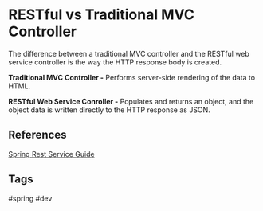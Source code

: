 # RESTful vs Traditional MVC Controller

The difference between a traditional MVC controller and the RESTful web service controller is the way the HTTP response body is created.

**Traditional MVC Controller -** Performs server-side rendering of the data to HTML.

**RESTful Web Service Conroller -** Populates and returns an object, and the object data is written directly to the HTTP response as JSON.

## References
[Spring Rest Service Guide](https://spring.io/guides/gs/rest-service/)

## Tags
#spring #dev
